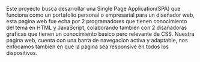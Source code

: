 Este proyecto busca desarrollar una Single Page Application(SPA) que funciona como un portafolio personal o empresarial para un diseñador web, 
esta pagina web fue echa por 2 programadores que tienen conocimiento del tema en HTML y JavaScript, colaborando tambien con 2 disañadoras graficas que tienen un conocimiento basico pero relevante de CSS.
Nuestra pagina web, cuenta con una barra de navegacion activa y adaptable, nos enfocamos tambien en que la pagina sea responsive en todos los dispositivos. 
